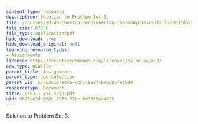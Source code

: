 ```yaml
---
content_type: resource
description: Solution to Problem Set 3.
file: /courses/10-40-chemical-engineering-thermodynamics-fall-2003/d625ce3d088c197931bcb63369424625_ps03_1_411_soln.pdf
file_size: 67506
file_type: application/pdf
hide_download: true
hide_download_original: null
learning_resource_types:
- Assignments
license: https://creativecommons.org/licenses/by-nc-sa/4.0/
ocw_type: OCWFile
parent_title: Assignments
parent_type: CourseSection
parent_uid: c776a51e-ecca-7cb1-889f-b466b5fe1890
resourcetype: Document
title: ps03_1_411_soln.pdf
uid: d625ce3d-088c-1979-31bc-b63369424625
---
```

Solution to Problem Set 3.